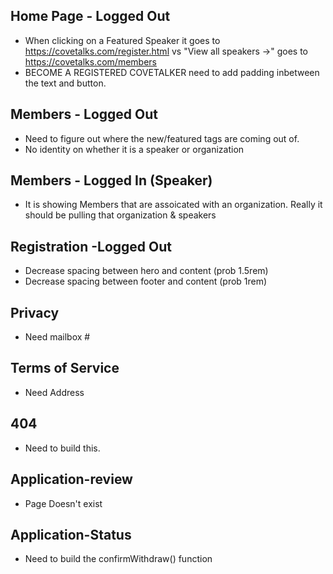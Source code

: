 ## Home Page - Logged Out

- When clicking on a Featured Speaker it goes to https://covetalks.com/register.html vs "View all speakers →" goes to https://covetalks.com/members
- BECOME A REGISTERED COVETALKER need to add padding inbetween the text and button. 

## Members - Logged Out
- Need to figure out where the new/featured tags are coming out of. 
- No identity on whether it is a speaker or organization

## Members - Logged In (Speaker)
- It is showing Members that are assoicated with an organization. Really it should be pulling that organization & speakers

## Registration -Logged Out
- Decrease spacing between hero and content (prob 1.5rem)
- Decrease spacing between footer and content (prob 1rem)

## Privacy
- Need mailbox #

## Terms of Service
- Need Address

## 404
- Need to build this. 

## Application-review
- Page Doesn't exist

## Application-Status
- Need to build the confirmWithdraw() function
